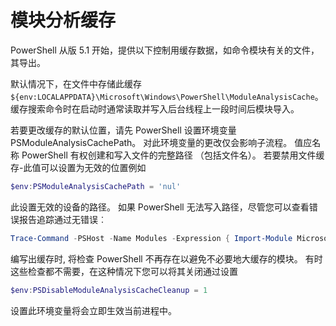 # 模块分析缓存 #

PowerShell 从版 5.1 开始，提供以下控制用缓存数据，如命令模块有关的文件，其导出。

默认情况下，在文件中存储此缓存`${env:LOCALAPPDATA}\Microsoft\Windows\PowerShell\ModuleAnalysisCache`。
缓存搜索命令时在启动时通常读取并写入后台线程上一段时间后模块导入。

若要更改缓存的默认位置，请先 PowerShell 设置环境变量 PSModuleAnalysisCachePath。 对此环境变量的更改仅会影响子流程。
值应名称 PowerShell 有权创建和写入文件的完整路径 （包括文件名）。
若要禁用文件缓存-此值可以设置为无效的位置例如

```PowerShell
$env:PSModuleAnalysisCachePath = 'nul'
```

此设置无效的设备的路径。 如果 PowerShell 无法写入路径，尽管您可以查看错误报告追踪通过无错误︰

```PowerShell
Trace-Command -PSHost -Name Modules -Expression { Import-Module Microsoft.PowerShell.Management -Force }
```

编写出缓存时, 将检查 PowerShell 不再存在以避免不必要地大缓存的模块。
有时这些检查都不需要，在这种情况下您可以将其关闭通过设置

```PowerShell
$env:PSDisableModuleAnalysisCacheCleanup = 1
```

设置此环境变量将会立即生效当前进程中。